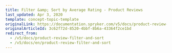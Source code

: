 ```yaml
---
title: Filter &amp; Sort by Average Rating - Product Reviews
last_updated: Apr 3, 2020
template: concept-topic-template
originalLink: https://documentation.spryker.com/v5/docs/product-review-filter-and-sort
originalArticleId: 3c62f72d-8520-4bbf-8b6a-43364f2ce1bd
redirect_from:
  - /v5/docs/product-review-filter-and-sort
  - /v5/docs/en/product-review-filter-and-sort
---
```



